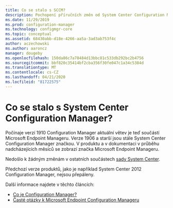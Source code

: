 ```yaml
---
title: Co se stalo s SCCM?
description: Pochopení příručních změn od System Center Configuration Manager k Microsoft Endpoint Configuration Manager
ms.date: 11/29/2019
ms.prod: configuration-manager
ms.technology: configmgr-core
ms.topic: conceptual
ms.assetid: 68430abb-d18e-4266-aa5a-3ad3ab753f4c
author: aczechowski
ms.author: aaroncz
manager: dougeby
ms.openlocfilehash: 150da86c7a78484d13bbc81c533db292bc2b4756
ms.sourcegitcommit: bbf820c35414bf2cba356f30fe047c1a34c5384d
ms.translationtype: MT
ms.contentlocale: cs-CZ
ms.lasthandoff: 04/21/2020
ms.locfileid: "81722575"
---
```

# <a name="what-happened-to-system-center-configuration-manager"></a>Co se stalo s System Center Configuration Manager?

Počínaje verzí 1910 Configuration Manager aktuální větev je teď součástí Microsoft Endpoint Manageru. Verze 1906 a starší jsou stále System Center Configuration Manager značkou. V produktu a v dokumentaci v průběhu nadcházejících měsíců se zobrazí značka Microsoft Endpoint Manageru.

Nedošlo k žádným změnám v ostatních součástech [sady System Center](https://docs.microsoft.com/system-center).

Předchozí verze produktů, jako je například System Center 2012 Configuration Manager, nejsou přepáleny.

Další informace najdete v těchto článcích:

- [Co je Configuration Manager?](introduction.md)
- [Časté otázky k Microsoft Endpoint Configuration Manageru](microsoft-endpoint-manager-faq.md)
